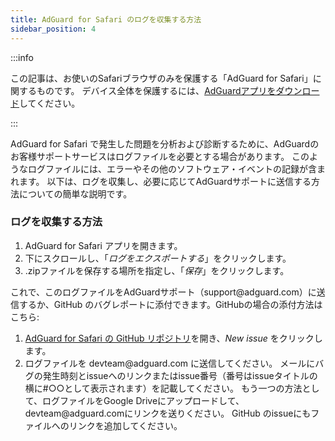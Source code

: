 ```yaml
---
title: AdGuard for Safari のログを収集する方法
sidebar_position: 4
---
```


:::info

この記事は、お使いのSafariブラウザのみを保護する「AdGuard  for Safari」に関するものです。 デバイス全体を保護するには、[AdGuardアプリをダウンロード](https://agrd.io/download-kb-adblock)してください。

:::

AdGuard for Safari で発生した問題を分析および診断するために、AdGuardのお客様サポートサービスはログファイルを必要とする場合があります。 このようなログファイルには、エラーやその他のソフトウェア・イベントの記録が含まれます。 以下は、ログを収集し、必要に応じてAdGuardサポートに送信する方法についての簡単な説明です。

### ログを収集する方法

1. AdGuard for Safari アプリを開きます。
2. 下にスクロールし、「_ログをエクスポートする_」をクリックします。
3. .zipファイルを保存する場所を指定し、「_保存_」をクリックします。

これで、このログファイルをAdGuardサポート（support\@adguard.com）に送信するか、GitHub のバグレポートに添付できます。GitHubの場合の添付方法はこちら:

1. [AdGuard for Safari の GitHub リポジトリ](https://github.com/AdguardTeam/AdGuardForSafari/issues)を開き、_New issue_ をクリックします。
2. ログファイルを devteam\@adguard.com に送信してください。 メールにバグの発生時刻とissueへのリンクまたはissue番号（番号はissueタイトルの横に#○○として表示されます）を記載してください。
   もう一つの方法として、ログファイルをGoogle Driveにアップロードして、devteam\@adguard.comにリンクを送りください。 GitHub のissueにもファイルへのリンクを追加してください。
